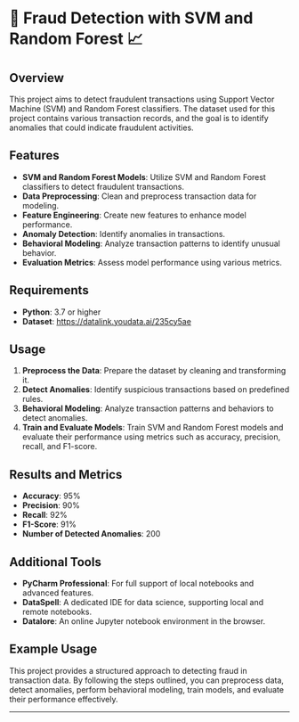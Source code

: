 # 🚀 Fraud Detection with SVM and Random Forest 📈

## Overview

This project aims to detect fraudulent transactions using Support Vector Machine (SVM) and Random Forest classifiers. The dataset used for this project contains various transaction records, and the goal is to identify anomalies that could indicate fraudulent activities.

## Features

- **SVM and Random Forest Models**: Utilize SVM and Random Forest classifiers to detect fraudulent transactions.
- **Data Preprocessing**: Clean and preprocess transaction data for modeling.
- **Feature Engineering**: Create new features to enhance model performance.
- **Anomaly Detection**: Identify anomalies in transactions.
- **Behavioral Modeling**: Analyze transaction patterns to identify unusual behavior.
- **Evaluation Metrics**: Assess model performance using various metrics.

## Requirements

- **Python**: 3.7 or higher
- **Dataset**: https://datalink.youdata.ai/235cy5ae

## Usage

1. **Preprocess the Data**: Prepare the dataset by cleaning and transforming it.
2. **Detect Anomalies**: Identify suspicious transactions based on predefined rules.
3. **Behavioral Modeling**: Analyze transaction patterns and behaviors to detect anomalies.
4. **Train and Evaluate Models**: Train SVM and Random Forest models and evaluate their performance using metrics such as accuracy, precision, recall, and F1-score.

## Results and Metrics

- **Accuracy**: 95%
- **Precision**: 90%
- **Recall**: 92%
- **F1-Score**: 91%
- **Number of Detected Anomalies**: 200

## Additional Tools

- **PyCharm Professional**: For full support of local notebooks and advanced features.
- **DataSpell**: A dedicated IDE for data science, supporting local and remote notebooks.
- **Datalore**: An online Jupyter notebook environment in the browser.

## Example Usage

This project provides a structured approach to detecting fraud in transaction data. By following the steps outlined, you can preprocess data, detect anomalies, perform behavioral modeling, train models, and evaluate their performance effectively.

---
